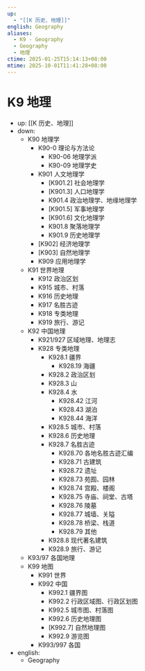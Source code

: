```yaml
---
up:
  - "[[K 历史、地理]]"
english: Geography
aliases:
  - K9 - Geography
  - Geography
  - 地理
ctime: 2025-01-25T15:14:13+08:00
mtime: 2025-10-01T11:41:28+08:00
---
```


# K9 地理

- up: [[K 历史、地理]]
- down:
	- K90 地理学
		- K90-0 理论与方法论
			- K90-06 地理学派
			- K90-09 地理学史
		- K901 人文地理学
			- [K901.2] 社会地理学
			- [K901.3] 人口地理学
			- K901.4 政治地理学、地缘地理学
			- [K901.5] 军事地理学
			- [K901.6] 文化地理学
			- K901.8 聚落地理学
			- K901.9 历史地理学
		- [K902] 经济地理学
		- [K903] 自然地理学
		- K909 应用地理学
	- K91 世界地理
		- K912 政治区划
		- K915 城市、村落
		- K916 历史地理
		- K917 名胜古迹
		- K918 专类地理
		- K919 旅行、游记
	- K92 中国地理
		- K921/927 区域地理、地理志
		- K928 专类地理
			- K928.1 疆界
				- K928.19 海疆
			- K928.2 政治区划
			- K928.3 山
			- K928.4 水
				- K928.42 江河
				- K928.43 湖泊
				- K928.44 海洋
			- K928.5 城市、村落
			- K928.6 历史地理
			- K928.7 名胜古迹
				- K928.70 各地名胜古迹汇编
				- K928.71 古建筑
				- K928.72 遗址
				- K928.73 苑囿、园林
				- K928.74 宫殿、楼阁
				- K928.75 寺庙、祠堂、古塔
				- K928.76 陵墓
				- K928.77 城墙、关隘
				- K928.78 桥梁、栈道
				- K928.79 其他
			- K928.8 现代著名建筑
			- K928.9 旅行、游记
	- K93/97 各国地理
	- K99 地图
		- K991 世界
		- K992 中国
			- K992.1 疆界图
			- K992.2 行政区域图、行政区划图
			- K992.5 城市图、村落图
			- K992.6 历史地理图
			- [K992.7] 自然地理图
			- K992.9 游览图
		- K993/997 各国
- english:
	- Geography
